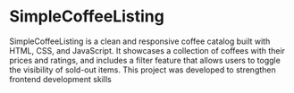 # SimpleCoffeeListing
SimpleCoffeeListing is a clean and responsive coffee catalog built with HTML, CSS, and JavaScript. It showcases a collection of coffees with their prices and ratings, and includes a filter feature that allows users to toggle the visibility of sold-out items. This project was developed to strengthen frontend development skills
